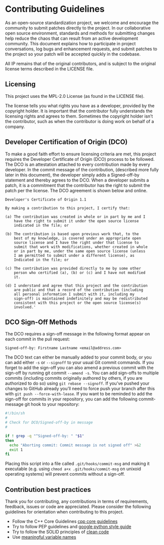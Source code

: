 # Contributing Guidelines

As an open-source standardization project, we welcome and encourage the
community to submit patches directly to the project. In our collaborative open
source environment, standards and methods for submitting changes help reduce
the chaos that can result from an active development community. This document
explains how to participate in project conversations, log bugs and enhancement
requests, and submit patches to the project so your patch will be accepted
quickly in the codebase.

All IP remains that of the original contributors, and is subject to the
original license terms described in the LICENSE file.

## Licensing

This project uses the MPL-2.0 License (as found in the LICENSE file).

The license tells you what rights you have as a developer, provided by the
copyright holder. It is important that the contributor fully understands the
licensing rights and agrees to them. Sometimes the copyright holder isn’t the
contributor, such as when the contributor is doing work on behalf of a company.

## Developer Certification of Origin (DCO)

To make a good faith effort to ensure licensing criteria are met, this project
requires the Developer Certificate of Origin (DCO) process to be followed. The
DCO is an attestation attached to every contribution made by every developer.
In the commit message of the contribution, (described more fully later in this
document), the developer simply adds a Signed-off-by statement and thereby
agrees to the DCO. When a developer submits a patch, it is a commitment that
the contributor has the right to submit the patch per the license. The DCO
agreement is shown below and online.

```text
Developer's Certificate of Origin 1.1

By making a contribution to this project, I certify that:

(a) The contribution was created in whole or in part by me and I
    have the right to submit it under the open source license
    indicated in the file; or

(b) The contribution is based upon previous work that, to the
    best of my knowledge, is covered under an appropriate open
    source license and I have the right under that license to
    submit that work with modifications, whether created in whole
    or in part by me, under the same open source license (unless
    I am permitted to submit under a different license), as
    Indicated in the file; or

(c) The contribution was provided directly to me by some other
    person who certified (a), (b) or (c) and I have not modified
    it.

(d) I understand and agree that this project and the contribution
    are public and that a record of the contribution (including
    all personal information I submit with it, including my
    sign-off) is maintained indefinitely and may be redistributed
    consistent with this project or the open source license(s)
    involved.'
```

## DCO Sign-Off Methods

The DCO requires a sign-off message in the following format appear on each
commit in the pull request:

`Signed-off-by: Firstname Lastname <email@address.com>`

The DCO text can either be manually added to your commit body, or you can add
either `-s` or `--signoff` to your usual Git commit commands. If you forget to
add the sign-off you can also amend a previous commit with the sign-off by
running git commit `--amend -s`. You can add sign-offs to multiple commits
(including commits originally authored by others, if you are authorized to do
so) using `git rebase --signoff`. If you’ve pushed your changes to GitHub
already you’ll need to force push your branch after this with `git push
--force-with-lease`. If you want to be reminded to add the sign-off for commits
in your repository, you can add the following commit-message git hook to your
repository:

```bash
#!/bin/sh
#
# Check for DCO/Signed-off-by in message
#

if ! grep -q "^Signed-off-by: " "$1"
then
  echo "Aborting commit: Commit message is not signed off" >&2
  exit 1
fi
```

Placing this script into a file called `.git/hooks/commit-msg` and making it
executable (e.g. using `chmod a+x .git/hooks/commit-msg` on unixoid operating
systems) will prevent commits without a sign-off.

## Contribution best practices

Thank you for contributing, any contributions in terms of requirements,
feedback, issues or code are appreciated. Please consider the following
guidelines for orientation when contributing to this project.

[cpp core guidelines]: https://isocpp.github.io/CppCoreGuidelines/CppCoreGuidelines
[google python style guide]: https://github.com/google/styleguide/blob/gh-pages/pyguide.md
[clean code]: https://medium.com/mindorks/how-to-write-clean-code-lessons-learnt-from-the-clean-code-robert-c-martin-9ffc7aef870c
[meaningful variable names]: https://medium.com/coding-skills/clean-code-101-meaningful-names-and-functions-bf450456d90c

* Follow the C++ Core Guidelines [cpp core guidelines]
* Try to follow PEP guidelines and [google python style guide]
* Try to follow the SOLID principles of [clean code]
* Use [meaningful variable names]
